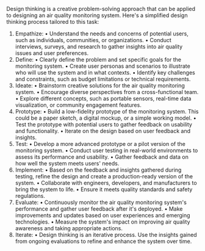Design thinking is a creative problem-solving approach that can be applied to 
designing an air quality monitoring system. Here's a simplified design thinking process 
tailored to this task:
1. Empathize:
• Understand the needs and concerns of potential users, such as individuals, 
communities, or organizations.
• Conduct interviews, surveys, and research to gather insights into air quality 
issues and user preferences.
2. Define:
• Clearly define the problem and set specific goals for the monitoring system.
• Create user personas and scenarios to illustrate who will use the system and 
in what contexts.
• Identify key challenges and constraints, such as budget limitations or technical 
requirements.
3. Ideate:
• Brainstorm creative solutions for the air quality monitoring system.
• Encourage diverse perspectives from a cross-functional team.
• Explore different concepts, such as portable sensors, real-time data 
visualization, or community engagement features.
4. Prototype:
• Build a low-fidelity prototype of the monitoring system. This could be a paper 
sketch, a digital mockup, or a simple working model.
• Test the prototype with potential users to gather feedback on usability and 
functionality.
• Iterate on the design based on user feedback and insights.
5. Test:
• Develop a more advanced prototype or a pilot version of the monitoring 
system.
• Conduct user testing in real-world environments to assess its performance 
and usability.
• Gather feedback and data on how well the system meets users' needs.
6. Implement:
• Based on the feedback and insights gathered during testing, refine the design 
and create a production-ready version of the system.
• Collaborate with engineers, developers, and manufacturers to bring the 
system to life.
• Ensure it meets quality standards and safety regulations.
7. Evaluate:
• Continuously monitor the air quality monitoring system's performance and 
gather user feedback after it's deployed.
• Make improvements and updates based on user experiences and emerging 
technologies.
• Measure the system's impact on improving air quality awareness and taking 
appropriate actions.
8. Iterate:
• Design thinking is an iterative process. Use the insights gained from ongoing 
evaluations to refine and enhance the system over time.
